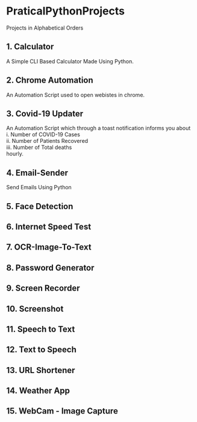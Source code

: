 # PraticalPythonProjects

Projects in Alphabetical Orders

<h2> 1. Calculator </h2>

<summary>A Simple CLI Based Calculator Made Using Python.
</summary>

<h2> 2. Chrome Automation </h2>

<summary>An Automation Script used to open webistes in chrome.
</summary>

<h2> 3. Covid-19 Updater </h2>

<summary>An Automation Script which through a toast notification informs you about <br>i. Number of COVID-19 Cases <br> ii. Number of Patients Recovered <br> iii. Number of Total deaths <br> hourly.
</summary>

<h2> 4. Email-Sender </h2>
<summary>Send Emails Using Python</summary>
<h2> 5. Face Detection </h2>
<h2> 6. Internet Speed Test </h2>
<h2> 7. OCR-Image-To-Text </h2>
<h2> 8. Password Generator </h2>
<h2> 9. Screen Recorder </h2>
<h2> 10. Screenshot </h2>
<h2> 11. Speech to Text </h2>
<h2> 12. Text to Speech </h2>
<h2> 13. URL Shortener </h2>
<h2> 14. Weather App </h2> 
<h2> 15. WebCam - Image Capture </h2>

